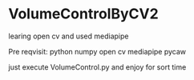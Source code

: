 # VolumeControlByCV2
learing open cv and used mediapipe

Pre reqvisit:
  python 
  numpy
  open cv
  mediapipe
  pycaw

just execute VolumeControl.py and enjoy for sort time
